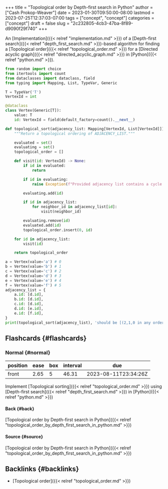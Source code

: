 +++
title = "Topological order by Depth-first search in Python"
author = ["Cash Prokop-Weaver"]
date = 2023-01-30T09:50:00-08:00
lastmod = 2023-07-25T12:37:03-07:00
tags = ["concept", "concept"]
categories = ["concept"]
draft = false
slug = "2c232805-4cb3-47ba-8f89-d9090f29f740"
+++

An [Implementation]({{< relref "implementation.md" >}}) of a [Depth-first search]({{< relref "depth_first_search.md" >}})-based algorithm for finding a [Topological order]({{< relref "topological_order.md" >}}) for a [Directed acyclic graph]({{< relref "directed_acyclic_graph.md" >}}) in [Python]({{< relref "python.md" >}}).

```python
from random import choice
from itertools import count
from dataclasses import dataclass, field
from typing import Mapping, List, TypeVar, Generic

T = TypeVar('T')
VertexId = int

@dataclass
class Vertex(Generic[T]):
    value: T
    id: VertexId = field(default_factory=count().__next__)

def topological_sort(adjacency_list: Mapping[VertexId, List[VertexId]]) -> List[VertexId]:
    """Return a topological ordering of ADJACENCY_LIST."""

    evaluated = set()
    evaluating = set()
    topological_order = []

    def visit(id: VertexId) -> None:
        if id in evaluated:
            return

        if id in evaluating:
            raise Exception(f"Provided adjacency list contains a cycle including {id}")

        evaluating.add(id)

        if id in adjacency_list:
            for neighbor_id in adjacency_list[id]:
                visit(neighbor_id)

        evaluating.remove(id)
        evaluated.add(id)
        topological_order.insert(0, id)

    for id in adjacency_list:
        visit(id)

    return topological_order

a = Vertex(value='a') # 0
b = Vertex(value='b') # 1
c = Vertex(value='c') # 2
d = Vertex(value='d') # 3
e = Vertex(value='e') # 4
f = Vertex(value='f') # 5
adjacency_list = {
    a.id: [d.id],
    b.id: [d.id],
    c.id: [d.id],
    d.id: [e.id],
    e.id: [f.id],
}
print(topological_sort(adjacency_list), 'should be [(2,1,0 in any order), 3, 4, 5]')
```


## Flashcards {#flashcards}


### Normal {#normal}

| position | ease | box | interval | due                  |
|----------|------|-----|----------|----------------------|
| front    | 2.65 | 5   | 46.31    | 2023-08-11T23:34:26Z |

Implement [Topological sorting]({{< relref "topological_order.md" >}}) using [Depth-first search]({{< relref "depth_first_search.md" >}}) in [Python]({{< relref "python.md" >}})


#### Back {#back}

[Topological order by Depth-first search in Python]({{< relref "topological_order_by_depth_first_search_in_python.md" >}})


#### Source {#source}

[Topological order by Depth-first search in Python]({{< relref "topological_order_by_depth_first_search_in_python.md" >}})


## Backlinks {#backlinks}

-   [Topological order]({{< relref "topological_order.md" >}})
